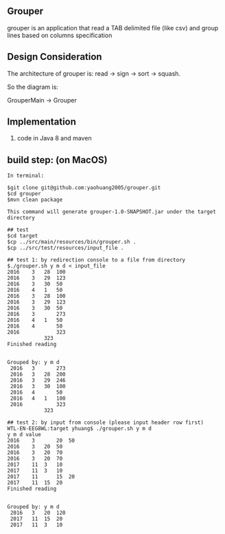 ## Grouper
grouper is an application that read a TAB delimited file (like csv) 
and group lines based on columns specification

## Design Consideration
The architecture of grouper is: read -> sign -> sort -> squash.

So the diagram is:

 GrouperMain -> Grouper 

## Implementation
 1. code in Java 8 and maven

## build step: (on MacOS)

```
In terminal:

$git clone git@github.com:yaohuang2005/grouper.git
$cd grouper
$mvn clean package

This command will generate grouper-1.0-SNAPSHOT.jar under the target directory

## test
$cd target
$cp ../src/main/resources/bin/grouper.sh .
$cp ../src/test/resources/input_file .

## test 1: by redirection console to a file from directory
$./grouper.sh y m d < input_file
2016	3	28	100
2016	3	29	123
2016	3	30	50
2016	4	1	50
2016	3	28	100
2016	3	29	123
2016	3	30	50
2016	3		273
2016	4	1	50
2016	4		50
2016			323
			323
Finished reading


Grouped by: y m d
 2016	3		273
 2016	3	28	200
 2016	3	29	246
 2016	3	30	100
 2016	4		50
 2016	4	1	100
 2016			323
			323

## test 2: by input from console (please input header row first)
WTL-EN-EEG8WL:target yhuang$ ./grouper.sh y m d
y m d value
2016	3       20	50
2016	3	20	50
2016	3	20	70
2016	3	20	70
2017	11	3 	10
2017	11	3	10
2017	11      15	20
2017	11	15	20
Finished reading


Grouped by: y m d
 2016	3	20	120
 2017	11	15	20
 2017	11	3	10